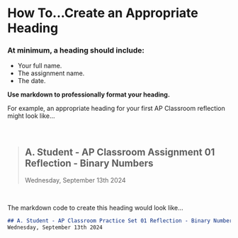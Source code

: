 # How To...Create an Appropriate Heading

### At minimum, a heading should include:
* Your full name.
* The assignment name.
* The date.

**Use markdown to professionally format your heading.**

For example, an appropriate heading for your first AP Classroom reflection might look like...

<br>

> ## A. Student - AP Classroom Assignment 01 Reflection - Binary Numbers
> Wednesday, September 13th 2024

<br>

The markdown code to create this heading would look like...

```markdown
## A. Student - AP Classroom Practice Set 01 Reflection - Binary Numbers
Wednesday, September 13th 2024
```
